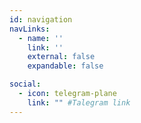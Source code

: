 ```yaml
---
id: navigation
navLinks:
  - name: ''
    link: ''
    external: false
    expandable: false

social:
  - icon: telegram-plane
    link: "" #Talegram link
---
```


<!-- navLinks:
  - name: Features
    link: "#features" 
    external: false
    expandable: false

  - name: Roadmap
    link: '#roadmap'
    external: false
    expandable: false

  - name: Partners
    link: '#partners'
    external: false
    expandable: false

  - name: Team
    link: /team
    external: false
    expandable: false -->

<!--       - title: Future
        path: /future -->

<!--       submenu:
      - title: Solution
        path: /threefoldtech/solution

      - title: Participate
        path: /threefoldtech/participate

      - title: Token
        path: /threefoldtech/token

      - title: Knowledge Base
        path: https://wiki.threefold.io/#/what_is_farming
        external: true -->
